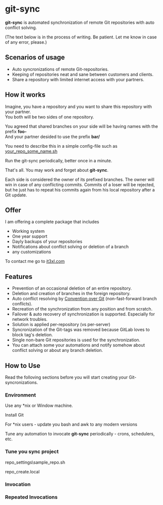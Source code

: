 # git-sync

**git-sync** is automated synchronization of remote Git repositories with auto conflict solving.

(The text below is in the process of writing. Be patient. Let me know in case of any error, please.)

## Scenarios of usage

* Auto syncronizations of remote Git-repositories.
* Keeping of repositories neat and sane between customers and clients.
* Share a repository with limited internet access with your partners.

## How it works

Imagine, you have a repository and you want to share this repository with your partner.<br/>
You both will be two sides of one repository.

You agreed that shared branches on your side will be having names with the prefix **foo-**<br/>
And your partner desided to use the prefix **bar/**

You need to describe this in a simple config-file such as [your_repo_some_name.sh](https://github.com/it3xl/git-sync/blob/master/repo_settings/sample_repo.sh)

Run the git-sync periodically, better once in a minute.

That's all. You may work and forget about **git-sync**.

Each side is considered the owner of its prefixed branches. The owner will win in case of any conflicting commits. Commits of a loser will be rejected, but he just has to repeat his commits again from his local repository after a Git update.

## Offer

I am offering a complete package that includes
* Working system
* One year support
* Dayly backups of your repositories
* Notifications about conflict solving or deletion of a branch
* any customizations

To contact me go to [it3xl.com](it3xl.com)

## Features

* Prevention of an occasional deletion of an entire repository.
* Deletion and creation of branches in the foreign repository.
* Auto conflict resolving by [Convention over Git](http://blog.it3xl.com/2017/09/convention-over-git.html) (non-fast-forward branch conflicts).
* Recreation of the synchronization from any position and from scratch.
* Failover & auto recovery of synchronization is supported. Especially for network troubles.
* Solution is applied per-repository (vs per-server)
* Syncronization of the Git-tags was removed because GitLab loves to block tag's deletion.
* Single non-bare Git repositories is used for the synchronization.
* You can attach some your automations and notify somehow about conflict solving or about any branch deletion.


## How to Use

Read the folloving sections before you will start creating your Git-syncronizations.

### Environment

Use any \*nix or Window machine.

Install Git

For \*nix users - update you bash and awk to any modern versions

Tune any automation to invocate **git-sync** periodically - crons, schedulers, etc.

### Tune you sync project


repo_settings\sample_repo.sh

repo_create.local

### Invocation



### Repeated Invocations

